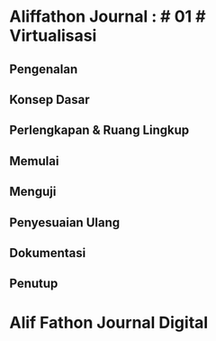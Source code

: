 
# Aliffathon Journal : \# 01 \# Virtualisasi

## Pengenalan
## Konsep Dasar
## Perlengkapan & Ruang Lingkup
## Memulai
## Menguji
## Penyesuaian Ulang
## Dokumentasi
## Penutup

# Alif Fathon Journal Digital
